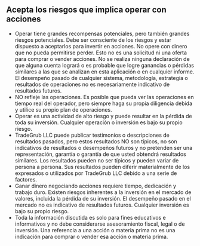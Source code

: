 ## Acepta los riesgos que implica operar con acciones

- Operar tiene grandes recompensas potenciales, pero también grandes riesgos potenciales. Debe ser consciente de los riesgos y estar dispuesto a aceptarlos para invertir en acciones. No opere con dinero que no pueda permitirse perder. Esto no es una solicitud ni una oferta para comprar o vender acciones. No se realiza ninguna declaración de que alguna cuenta logrará o es probable que logre ganancias o pérdidas similares a las que se analizan en esta aplicación o en cualquier informe. El desempeño pasado de cualquier sistema, metodología, estrategia o resultados de operaciones no es necesariamente indicativo de resultados futuros.
- NO refleje las operaciones. Es posible que pueda ver las operaciones en tiempo real del operador, pero siempre haga su propia diligencia debida y utilice su propio plan de operaciones.
- Operar es una actividad de alto riesgo y puede resultar en la pérdida de toda su inversión. Cualquier operación o inversión es bajo su propio riesgo.
- TradeGrub LLC puede publicar testimonios o descripciones de resultados pasados, pero estos resultados NO son típicos, no son indicativos de resultados o desempeños futuros y no pretenden ser una representación, garantía o garantía de que usted obtendrá resultados similares. Los resultados pueden no ser típicos y pueden variar de persona a persona. Sus resultados pueden diferir materialmente de los expresados o utilizados por TradeGrub LLC debido a una serie de factores. 
- Ganar dinero negociando acciones requiere tiempo, dedicación y trabajo duro. Existen riesgos inherentes a la inversión en el mercado de valores, incluida la pérdida de su inversión. El desempeño pasado en el mercado no es indicativo de resultados futuros. Cualquier inversión es bajo su propio riesgo. 
- Toda la información discutida es solo para fines educativos e informativos y no debe considerarse asesoramiento fiscal, legal o de inversión. Una referencia a una acción o materia prima no es una indicación para comprar o vender esa acción o materia prima. 
